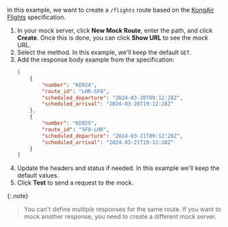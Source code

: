 In this example, we want to create a `/flights` route based on the [KongAir Flights](https://raw.githubusercontent.com/Kong/KongAir/refs/heads/main/flight-data/flights/openapi.yaml) specification.

1. In your mock server, click **New Mock Route**, enter the path, and click **Create**. Once this is done, you can click **Show URL** to see the mock URL.
1. Select the method. In this example, we'll keep the default `GET`.
1. Add the response body example from the specification:
    ```json
    [
        {
            "number": "KD924",
            "route_id": "LHR-SFO",
            "scheduled_departure": "2024-03-20T09:12:28Z",
            "scheduled_arrival": "2024-03-20T19:12:28Z"
        },
        {
            "number": "KD925",
            "route_id": "SFO-LHR",
            "scheduled_departure": "2024-03-21T09:12:28Z",
            "scheduled_arrival": "2024-03-21T19:12:28Z"
        }
    ]
    ```
1. Update the headers and status if needed. In this example we'll keep the default values.
1. Click **Test** to send a request to the mock.

{:.note}
> You can't define multiple responses for the same route. If you want to mock another response, you need to create a different mock server.